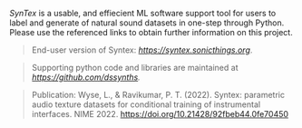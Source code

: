 
*SynTex* is a usable, and effiecient ML software support tool for users to label and generate of natural sound datasets in one-step through Python. Please use the referenced links to obtain further information on this project.

> End-user version of Syntex: *https://syntex.sonicthings.org*. 

> Supporting python code and libraries are maintained at *https://github.com/dssynths.*

> Publication: Wyse, L., & Ravikumar, P. T. (2022). Syntex: parametric audio texture datasets for conditional training of instrumental interfaces. NIME 2022. https://doi.org/10.21428/92fbeb44.0fe70450
